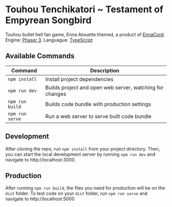 # Touhou Tenchikatori ~ Testament of Empyrean Songbird
Touhou bullet hell fan game, Enna Alouette themed, a product of [EnnaCord](https://discord.gg/enna).
  Engine: [Phaser 3](https://newdocs.phaser.io/docs/3.55.2). Languague: [TypeScript](https://www.typescriptlang.org/docs/)

## Available Commands

| Command | Description |
|---------|-------------|
| `npm install` | Install project dependencies |
| `npm run dev` | Builds project and open web server, watching for changes |
| `npm run build` | Builds code bundle with production settings  |
| `npm run serve` | Run a web server to serve built code bundle |

## Development

After cloning the repo, run `npm install` from your project directory. Then, you can start the local development
server by running `npm run dev` and navigate to http://localhost:3000.

## Production

After running `npm run build`, the files you need for production will be on the `dist` folder. To test code on your `dist` folder, run `npm run serve` and navigate to http://localhost:5000